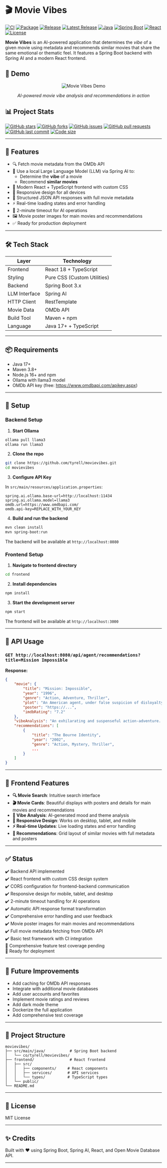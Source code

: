 # 🎬 Movie Vibes

[![CI](https://github.com/tyrell/movievibes/actions/workflows/ci.yml/badge.svg)](https://github.com/tyrell/movievibes/actions/workflows/ci.yml)
[![Package](https://github.com/tyrell/movievibes/actions/workflows/package.yml/badge.svg)](https://github.com/tyrell/movievibes/actions/workflows/package.yml)
[![Release](https://github.com/tyrell/movievibes/actions/workflows/release.yml/badge.svg)](https://github.com/tyrell/movievibes/actions/workflows/release.yml)
[![Latest Release](https://img.shields.io/github/v/release/tyrell/movievibes?include_prereleases&label=release)](https://github.com/tyrell/movievibes/releases)
[![Java](https://img.shields.io/badge/Java-17+-orange.svg)](https://openjdk.java.net/)
[![Spring Boot](https://img.shields.io/badge/Spring%20Boot-3.5.4-brightgreen.svg)](https://spring.io/projects/spring-boot)
[![React](https://img.shields.io/badge/React-18+-blue.svg)](https://reactjs.org/)
[![License](https://img.shields.io/github/license/tyrell/movievibes)](LICENSE)

**Movie Vibes** is an AI-powered application that determines the *vibe* of a given movie using metadata and recommends similar movies that share the same emotional or thematic feel. It features a Spring Boot backend with Spring AI and a modern React frontend.

## 🎥 Demo

<div align="center">

![Movie Vibes Demo](demo.gif)

*AI-powered movie vibe analysis and recommendations in action*

</div>

## 📊 Project Stats

[![GitHub stars](https://img.shields.io/github/stars/tyrell/movievibes?style=social)](https://github.com/tyrell/movievibes/stargazers)
[![GitHub forks](https://img.shields.io/github/forks/tyrell/movievibes?style=social)](https://github.com/tyrell/movievibes/network/members)
[![GitHub issues](https://img.shields.io/github/issues/tyrell/movievibes)](https://github.com/tyrell/movievibes/issues)
[![GitHub pull requests](https://img.shields.io/github/issues-pr/tyrell/movievibes)](https://github.com/tyrell/movievibes/pulls)
[![GitHub last commit](https://img.shields.io/github/last-commit/tyrell/movievibes)](https://github.com/tyrell/movievibes/commits/main)
[![Code size](https://img.shields.io/github/languages/code-size/tyrell/movievibes)](https://github.com/tyrell/movievibes)

---

## 🚀 Features

- 🔍 Fetch movie metadata from the OMDb API
- 🧠 Use a local Large Language Model (LLM) via Spring AI to:
  - Determine the **vibe** of a movie
  - Recommend **similar movies**
- 🎨 Modern React + TypeScript frontend with custom CSS
- 📱 Responsive design for all devices
- 🧾 Structured JSON API responses with full movie metadata
- ⚡ Real-time loading states and error handling
- 🎯 2-minute timeout for AI operations
- 🖼️ Movie poster images for main movies and recommendations
- ✅ Ready for production deployment

---

## 🛠️ Tech Stack

| Layer        | Technology               |
|--------------|---------------------------|
| Frontend     | React 18 + TypeScript    |
| Styling      | Pure CSS (Custom Utilities) |
| Backend      | Spring Boot 3.x           |
| LLM Interface| Spring AI                 |
| HTTP Client  | RestTemplate              |
| Movie Data   | OMDb API                  |
| Build Tool   | Maven + npm               |
| Language     | Java 17+ + TypeScript    |

---

## 📦 Requirements

- Java 17+
- Maven 3.8+
- Node.js 16+ and npm
- Ollama with llama3 model
- OMDb API key (free: https://www.omdbapi.com/apikey.aspx)

---

## 🔧 Setup

### Backend Setup

1. **Start Ollama**

```bash
ollama pull llama3
ollama run llama3
```

2. **Clone the repo**

```bash
git clone https://github.com/tyrell/movievibes.git
cd movievibes
```

3. **Configure API Key**

In `src/main/resources/application.properties`:

```properties
spring.ai.ollama.base-url=http://localhost:11434
spring.ai.ollama.model=llama3
omdb.url=https://www.omdbapi.com/
omdb.api-key=REPLACE_WITH_YOUR_KEY
```

4. **Build and run the backend**

```bash
mvn clean install
mvn spring-boot:run
```

The backend will be available at `http://localhost:8080`

### Frontend Setup

1. **Navigate to frontend directory**

```bash
cd frontend
```

2. **Install dependencies**

```bash
npm install
```

3. **Start the development server**

```bash
npm start
```

The frontend will be available at `http://localhost:3000`

---

## 🔗 API Usage

### `GET http://localhost:8080/api/agent/recommendations?title=Mission Impossible`

**Response:**

```json
{
    "movie": {
        "title": "Mission: Impossible",
        "year": "1996",
        "genre": "Action, Adventure, Thriller",
        "plot": "An American agent, under false suspicion of disloyalty...",
        "poster": "https://...",
        "imdbRating": "7.2"
    },
    "vibeAnalysis": "An exhilarating and suspenseful action-adventure...",
    "recommendations": [
        {
            "title": "The Bourne Identity",
            "year": "2002",
            "genre": "Action, Mystery, Thriller",
            ...
        }
    ]
}
```

---

## 🎨 Frontend Features

- **🔍 Movie Search**: Intuitive search interface
- **🎬 Movie Cards**: Beautiful displays with posters and details for main movies and recommendations
- **🧠 Vibe Analysis**: AI-generated mood and theme analysis
- **📱 Responsive Design**: Works on desktop, tablet, and mobile
- **⚡ Real-time Updates**: Live loading states and error handling
- **🎯 Recommendations**: Grid layout of similar movies with full metadata and posters

---

## ✅ Status

✔️ Backend API implemented  
✔️ React frontend with custom CSS design system  
✔️ CORS configuration for frontend-backend communication  
✔️ Responsive design for mobile, tablet, and desktop  
✔️ 2-minute timeout handling for AI operations  
✔️ Automatic API response format transformation  
✔️ Comprehensive error handling and user feedback  
✔️ Movie poster images for main movies and recommendations  
✔️ Full movie metadata fetching from OMDb API  
✔️ Basic test framework with CI integration  
🧪 Comprehensive feature test coverage pending  
🚀 Ready for deployment

---

## 🌟 Future Improvements

- Add caching for OMDb API responses
- Integrate with additional movie databases
- Add user accounts and favorites
- Implement movie ratings and reviews
- Add dark mode theme
- Dockerize the full application
- Add comprehensive test coverage

---

## 📁 Project Structure

```
movievibes/
├── src/main/java/           # Spring Boot backend
│   └── co/tyrell/movievibes/
├── frontend/                # React frontend
│   ├── src/
│   │   ├── components/     # React components
│   │   ├── services/       # API services
│   │   └── types/          # TypeScript types
│   └── public/
└── README.md
```

---

## 📄 License

MIT License

---

## ✨ Credits

Built with ❤️ using Spring Boot, Spring AI, React, and Open Movie Database API.

---
